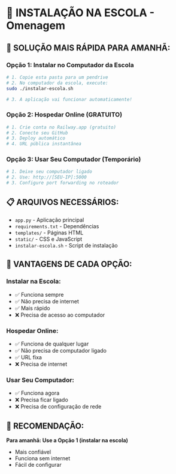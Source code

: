 # 🏫 INSTALAÇÃO NA ESCOLA - Omenagem

## 🚀 SOLUÇÃO MAIS RÁPIDA PARA AMANHÃ:

### Opção 1: Instalar no Computador da Escola
```bash
# 1. Copie esta pasta para um pendrive
# 2. No computador da escola, execute:
sudo ./instalar-escola.sh

# 3. A aplicação vai funcionar automaticamente!
```

### Opção 2: Hospedar Online (GRATUITO)
```bash
# 1. Crie conta no Railway.app (gratuito)
# 2. Conecte seu GitHub
# 3. Deploy automático
# 4. URL pública instantânea
```

### Opção 3: Usar Seu Computador (Temporário)
```bash
# 1. Deixe seu computador ligado
# 2. Use: http://[SEU-IP]:5000
# 3. Configure port forwarding no roteador
```

## 📋 ARQUIVOS NECESSÁRIOS:

- `app.py` - Aplicação principal
- `requirements.txt` - Dependências
- `templates/` - Páginas HTML
- `static/` - CSS e JavaScript
- `instalar-escola.sh` - Script de instalação

## 🔧 VANTAGENS DE CADA OPÇÃO:

### Instalar na Escola:
- ✅ Funciona sempre
- ✅ Não precisa de internet
- ✅ Mais rápido
- ❌ Precisa de acesso ao computador

### Hospedar Online:
- ✅ Funciona de qualquer lugar
- ✅ Não precisa de computador ligado
- ✅ URL fixa
- ❌ Precisa de internet

### Usar Seu Computador:
- ✅ Funciona agora
- ❌ Precisa ficar ligado
- ❌ Precisa de configuração de rede

## 🎯 RECOMENDAÇÃO:

**Para amanhã: Use a Opção 1 (instalar na escola)**
- Mais confiável
- Funciona sem internet
- Fácil de configurar
